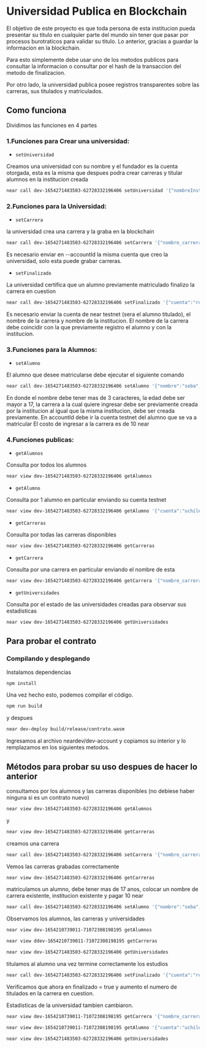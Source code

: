# Universidad Publica en Blockchain



El objetivo de este proyecto es que toda persona de esta institucion pueda presentar su titulo en cualquier parte del mundo sin tener que pasar por procesos burotraticos para validar su titulo. Lo anterior, gracias a guardar la informacion en la blockchain.

Para esto simplemente debe usar uno de los metodos publicos para consultar la informacion o consultar por el hash de la transaccion del metodo de finalizacion.

Por otro lado, la universidad publica posee registros transparentes sobre las carreras, sus titulados y matriculados.




## Como funciona

Dividimos las funciones en 4 partes


### 1.Funciones para Crear una universidad:


* `setUniversidad`


Creamos una universidad con su nombre y el fundador es la cuenta otorgada, esta es la misma que despues podra crear carreras y titular alumnos en la institucion creada


```sh
near call dev-1654271483503-62728332196406 setUniversidad '{"nombreInstitucion":"Universidad de Chile"}' --accountId valefape.testnet

```

### 2.Funciones para la Universidad:



* `setCarrera`

 la universidad crea una carrera y la graba en la blockchain

```sh
near call dev-1654271483503-62728332196406 setCarrera '{"nombre_carrera":"Arte", "semestres":10, "tipo":"profesional","nombreInstitucion":"Universidad de Chile"}' --accountId valefape.testnet
```

Es necesario enviar en --accountId la misma cuenta que creo la universidad, solo esta puede grabar carreras.




* `setFinalizado`

La universidad certifica que un alumno previamente matriculado finalizo la carrera en cuestion

```sh
near call dev-1654271483503-62728332196406 setFinalizado '{"cuenta":"rocolia.testnet","nombre_carrera":"arte","nombreInstitucion":"Universidad de Chile"}' --accountId uchile.testnet
```

Es necesario enviar la cuenta de near testnet (sera el alumno titulado), el nombre de la carrera y nombre de la institucion. El nombre de la carrera debe coincidir con la que previamente registro el alumno y con la institucion.






### 3.Funciones para la Alumnos:



* `setAlumno`

El alumno que desee matricularse debe ejecutar el siguiente comando

```sh
near call dev-1654271483503-62728332196406 setAlumno '{"nombre":"seba", "edad":19, "nombre_carrera":"arte","nombreInstitucion":"Universidad de Chile"}' --accountId rocolia.testnet --amount 10
```

En donde el nombre debe tener mas de 3 caracteres, la edad debe ser mayor a 17, la carrera a la cual quiere ingresar debe ser previamente creada por la institucion al igual que la misma institucion, debe ser creada previamente.
En accountId debe ir la cuenta testnet del alumno que se va a matricular
El costo de ingresar a la carrera es de 10 near





### 4.Funciones publicas:



* `getAlumnos`

Consulta por todos los alumnos



```sh
near view dev-1654271483503-62728332196406 getAlumnos
```




* `getAlumno`

Consulta por 1 alumno en particular enviando su cuenta testnet

```sh
near view dev-1654271483503-62728332196406 getAlumno '{"cuenta":"uchile.testnet"}'
```



* `getCarreras`

Consulta por todas las carreras disponibles 

```sh
near view dev-1654271483503-62728332196406 getCarreras
```




* `getCarrera`

Consulta por una carrera en particular enviando el nombre de esta

```sh
near view dev-1654271483503-62728332196406 getCarrera '{"nombre_carrera":"arte"}'
```

* `getUniversidades`

Consulta por el estado de las universidades creadas para observar sus estadisticas


```sh
near view dev-1654271483503-62728332196406 getUniversidades
```



## Para probar el contrato

### Compilando y desplegando

Instalamos dependencias

```sh
npm install
```

Una vez hecho esto, podemos compilar el código.

```sh
npm run build
```

y despues 

```sh
near dev-deploy build/release/contrato.wasm
```

Ingresamos al archivo neardev/dev-account y copiamos su interior y lo remplazamos en los siguientes metodos.



## Métodos para probar su uso despues de hacer lo anterior



consultamos por los alumnos y las carreras disponibles (no debiese haber ninguna si es un contrato nuevo)

```sh
near view dev-1654271483503-62728332196406 getAlumnos
```
y

```sh
near view dev-1654271483503-62728332196406 getCarreras
```
creamos una carrera

```sh
near call dev-1654271483503-62728332196406 setCarrera '{"nombre_carrera":"arte", "semestres":6, "tipo":"profesional","nombreInstitucion":"Universidad de Chile"}' --accountId valefape.testnet
```




Vemos las carreras grabadas correctamente

```sh
near view dev-1654271483503-62728332196406 getCarreras
```

matriculamos un alumno, debe tener mas de 17 anos, colocar un nombre de carrera existente, institucion existente y pagar 10 near



```sh
near call dev-1654271483503-62728332196406 setAlumno '{"nombre":"seba", "edad":19, "nombre_carrera":"arte", "nombreInstitucion":"Universidad de Chile"}' --accountId rocolia.testnet --amount 10
```



Observamos los alumnos, las carreras y universidades


```sh
near view dev-1654210739011-71072308198195 getAlumnos
```

```sh
near view ddev-1654210739011-71072308198195 getCarreras
```
```sh
near view dev-1654271483503-62728332196406 getUniversidades
```

titulamos al alumno una vez termine correctamente los estudios


```sh
near call dev-1654271483503-62728332196406 setFinalizado '{"cuenta":"rocolia.testnet","nombre_carrera":"arte", "nombreInstitucion":"Universidad de Chile"}' --accountId valefape.testnet
```


Verificamos que ahora en finalizado = true y aumento el numero de titulados en la carrera en cuestion.

Estadisticas de la universidad tambien cambiaron.

```sh
near view dev-1654210739011-71072308198195 getCarrera '{"nombre_carrera":"arte"}'
```

```sh
near view dev-1654210739011-71072308198195 getAlumno '{"cuenta":"uchile.testnet"}'
```

```sh
near view dev-1654271483503-62728332196406 getUniversidades
```


